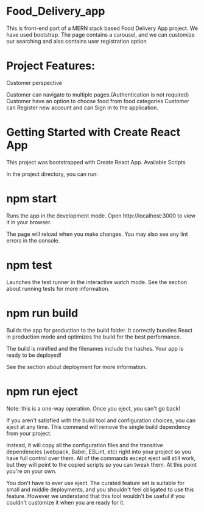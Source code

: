 # Food_Delivery_app
This is front-end part of a MERN stack based Food Delivery App project.
We have used bootstrap.
The page contains a carousel, and we can customize our searching and also contains  user registration option

# Project Features:

Customer perspective

   Customer can navigate to multiple pages.(Authentication is not required)
   Customer have an option to choose food from food categories
   Customer can Register new account and can Sign in to the application.
   
   


# Getting Started with Create React App

This project was bootstrapped with Create React App.
Available Scripts

In the project directory, you can run:
# npm start

Runs the app in the development mode.
Open http://localhost:3000 to view it in your browser.

The page will reload when you make changes.
You may also see any lint errors in the console.
# npm test

Launches the test runner in the interactive watch mode.
See the section about running tests for more information.
# npm run build

Builds the app for production to the build folder.
It correctly bundles React in production mode and optimizes the build for the best performance.

The build is minified and the filenames include the hashes.
Your app is ready to be deployed!

See the section about deployment for more information.
# npm run eject

Note: this is a one-way operation. Once you eject, you can't go back!

If you aren't satisfied with the build tool and configuration choices, you can eject at any time. This command will remove the single build dependency from your project.

Instead, it will copy all the configuration files and the transitive dependencies (webpack, Babel, ESLint, etc) right into your project so you have full control over them. All of the commands except eject will still work, but they will point to the copied scripts so you can tweak them. At this point you're on your own.

You don't have to ever use eject. The curated feature set is suitable for small and middle deployments, and you shouldn't feel obligated to use this feature. However we understand that this tool wouldn't be useful if you couldn't customize it when you are ready for it.
